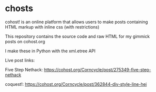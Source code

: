 # chosts
cohost! is an online platform that allows users to make posts containing HTML markup with inline css (with restrictions)

This repository contains the source code and raw HTML for my gimmick posts on cohost.org

I make these in Python with the xml.etree API

Live post links:

Five Step Nethack: https://cohost.org/Corncycle/post/275349-five-step-nethack

coquest!: https://cohost.org/Corncycle/post/362844-div-style-line-hei